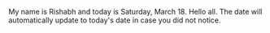 My name is Rishabh and today is Saturday, March 18. Hello all. The date will automatically update to today's date in case you did not notice.
